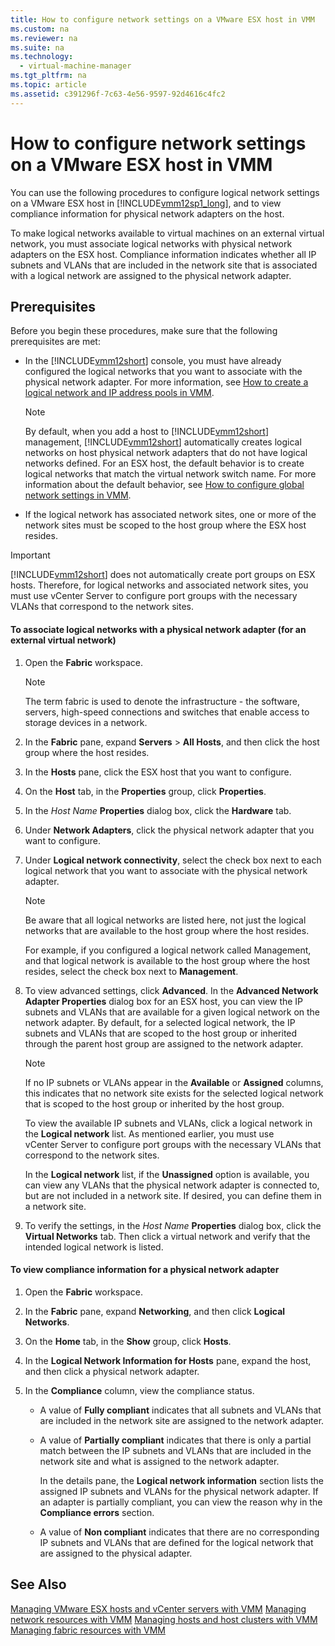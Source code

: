```yaml
---
title: How to configure network settings on a VMware ESX host in VMM
ms.custom: na
ms.reviewer: na
ms.suite: na
ms.technology: 
  - virtual-machine-manager
ms.tgt_pltfrm: na
ms.topic: article
ms.assetid: c391296f-7c63-4e56-9597-92d4616c4fc2
---
```

# How to configure network settings on a VMware ESX host in VMM
You can use the following procedures to configure logical network settings on a VMware ESX host in [!INCLUDE[vmm12sp1_long](./Token/vmm12sp1_long_md.md)], and to view compliance information for physical network adapters on the host.

To make logical networks available to virtual machines on an external virtual network, you must associate logical networks with physical network adapters on the ESX host. Compliance information indicates whether all IP subnets and VLANs that are included in the network site that is associated with a logical network are assigned to the physical network adapter.

## Prerequisites
Before you begin these procedures, make sure that the following prerequisites are met:

-   In the [!INCLUDE[vmm12short](./Token/vmm12short_md.md)] console, you must have already configured the logical networks that you want to associate with the physical network adapter. For more information, see [How to create a logical network and IP address pools in VMM](./How-to-create-a-logical-network-and-IP-address-pools-in-VMM.md).

    > [!NOTE]
    > By default, when you add a host to [!INCLUDE[vmm12short](./Token/vmm12short_md.md)] management, [!INCLUDE[vmm12short](./Token/vmm12short_md.md)] automatically creates logical networks on host physical network adapters that do not have logical networks defined. For an ESX host, the default behavior is to create logical networks that match the virtual network switch name. For more information about the default behavior, see [How to configure global network settings in VMM](./How-to-configure-global-network-settings-in-VMM.md).

-   If the logical network has associated network sites, one or more of the network sites must be scoped to the host group where the ESX host resides.

> [!IMPORTANT]
> [!INCLUDE[vmm12short](./Token/vmm12short_md.md)] does not automatically create port groups on ESX hosts. Therefore, for logical networks and associated network sites, you must use vCenter Server to configure port groups with the necessary VLANs that correspond to the network sites.

#### To associate logical networks with a physical network adapter \(for an external virtual network\)

1.  Open the **Fabric** workspace.

    > [!NOTE]
    > The term fabric is used to denote the infrastructure \- the software, servers, high\-speed connections and switches that enable access to storage devices in a network.

2.  In the **Fabric** pane, expand **Servers** > **All Hosts**, and then click the host group where the host resides.

3.  In the **Hosts** pane, click the ESX host that you want to configure.

4.  On the **Host** tab, in the **Properties** group, click **Properties**.

5.  In the *Host Name* **Properties** dialog box, click the **Hardware** tab.

6.  Under **Network Adapters**, click the physical network adapter that you want to configure.

7.  Under **Logical network connectivity**, select the check box next to each logical network that you want to associate with the physical network adapter.

    > [!NOTE]
    > Be aware that all logical networks are listed here, not just the logical networks that are available to the host group where the host resides.

    For example, if you configured a logical network called Management, and that logical network is available to the host group where the host resides, select the check box next to **Management**.

8.  To view advanced settings, click **Advanced**. In the **Advanced Network Adapter Properties** dialog box for an ESX host, you can view the IP subnets and VLANs that are available for a given logical network on the network adapter. By default, for a selected logical network, the IP subnets and VLANs that are scoped to the host group or inherited through the parent host group are assigned to the network adapter.

    > [!NOTE]
    > If no IP subnets or VLANs appear in the **Available** or **Assigned** columns, this indicates that no network site exists for the selected logical network that is scoped to the host group or inherited by the host group.

    To view the available IP subnets and VLANs, click a logical network in the **Logical network** list. As mentioned earlier, you must use vCenter Server to configure port groups with the necessary VLANs that correspond to the network sites.

    In the **Logical network** list, if the **Unassigned** option is available, you can view any VLANs that the physical network adapter is connected to, but are not included in a network site. If desired, you can define them in a network site.

9. To verify the settings, in the *Host Name* **Properties** dialog box, click the **Virtual Networks** tab. Then click a virtual network and verify that the intended logical network is listed.

#### To view compliance information for a physical network adapter

1.  Open the **Fabric** workspace.

2.  In the **Fabric** pane, expand **Networking**, and then click **Logical Networks**.

3.  On the **Home** tab, in the **Show** group, click **Hosts**.

4.  In the **Logical Network Information for Hosts** pane, expand the host, and then click a physical network adapter.

5.  In the **Compliance** column, view the compliance status.

    -   A value of **Fully compliant** indicates that all subnets and VLANs that are included in the network site are assigned to the network adapter.

    -   A value of **Partially compliant** indicates that there is only a partial match between the IP subnets and VLANs that are included in the network site and what is assigned to the network adapter.

        In the details pane, the **Logical network information** section lists the assigned IP subnets and VLANs for the physical network adapter. If an adapter is partially compliant, you can view the reason why in the **Compliance errors** section.

    -   A value of **Non compliant** indicates that there are no corresponding IP subnets and VLANs that are defined for the logical network that are assigned to the physical adapter.

## See Also
[Managing VMware ESX hosts and vCenter servers with VMM](./Managing-VMware-ESX-hosts-and-vCenter-servers-with-VMM.md)
[Managing network resources with VMM](./Managing-network-resources-with-VMM.md)
[Managing hosts and host clusters with VMM](./Managing-hosts-and-host-clusters-with-VMM.md)
[Managing fabric resources with VMM](./Managing-fabric-resources-with-VMM.md)


